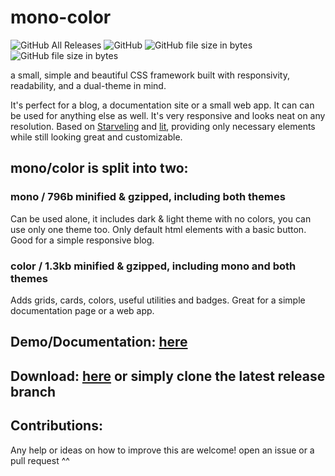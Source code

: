 # mono-color
![GitHub All Releases](https://img.shields.io/github/downloads/asvvvad/mono-color/total) ![GitHub](https://img.shields.io/github/license/asvvvad/mono-color)
![GitHub file size in bytes](https://img.shields.io/badge/mono-630b-brightgreen)
![GitHub file size in bytes](https://img.shields.io/badge/monocolor-1.3kb-brightgreen)

a small, simple and beautiful CSS framework built with responsivity, readability, and a dual-theme in mind.

It's perfect for a blog, a documentation site or a small web app. It can can be used for anything else as well.
It's very responsive and looks neat on any resolution.
Based on [Starveling](https://github.com/any-code/starveling/) and [lit](https://ajusa.github.io/lit/), providing only necessary elements while still looking great and customizable.

## mono/color is split into two:

### mono / 796b minified & gzipped, including both themes
Can be used alone, it includes dark & light theme with no colors, you can use only one theme too. Only default html elements with a basic button.
Good for a simple responsive blog. 

### color / 1.3kb minified & gzipped, including mono and both themes
Adds grids, cards, colors, useful utilities and badges.
Great for a simple documentation page or a web app.

## Demo/Documentation: [here](https://asvvvad.github.io/mono-color)

## Download: [here](https://github.com/asvvvad/mono-color/releases) or simply clone the latest release branch

## Contributions:
Any help or ideas on how to improve this are welcome! open an issue or a pull request ^^
